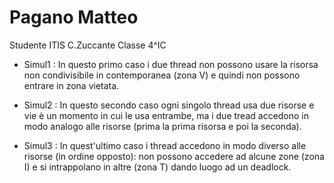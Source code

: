# Pagano Matteo

Studente ITIS C.Zuccante Classe 4^IC

- Simul1 : In questo primo caso i due thread non possono usare la risorsa non condivisibile in contemporanea (zona V) e quindi non possono entrare in zona vietata.

- Simul2 : In questo secondo caso ogni singolo thread usa due risorse e vie è un momento in cui le usa entrambe, ma i due tread accedono in modo analogo alle risorse (prima la prima risorsa e poi la seconda). 

- Simul3 : In quest'ultimo caso i thread accedono in modo diverso alle risorse (in ordine opposto): non possono accedere ad alcune zone (zona I) e si intrappolano in altre (zona T) dando luogo ad un deadlock.


